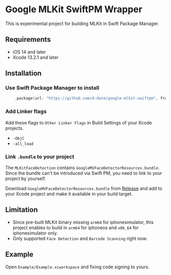 # Google MLKit SwiftPM Wrapper

This is experimental project for building MLKit in Swift Package Manager.

## Requirements

- iOS 14 and later
- Xcode 13.2.1 and later

## Installation

### Use Swift Package Manager to install

```swift
    .package(url: "https://github.com/d-date/google-mlkit-swiftpm", from: "5.0.0")
```

### Add Linker flags

Add these flags to `Other Linker Flags` in Build Settings of your Xcode projects.

- `-ObjC`
- `-all_load`

### Link `.bundle` to your project

The `MLKitFaceDetection` contains `GoogleMVFaceDetectorResources.bundle`. Since the bundle can't be introduced via Swift PM, you need to link to your project by yourself.

Download `GoogleMVFaceDetectorResources.bundle` from [Release](https://github.com/d-date/google-mlkit-swiftpm/releases/download/3.2.0/GoogleMVFaceDetectorResources.bundle.zip) and add to your Xcode project and make it available in your build target.

## Limitation

- Since pre-built MLKit binary missing `arm64` for iphonesimulator, this project enables to build in `arm64` for iphoneos and `x86_64` for iphonesimulator only.
- Only supported `Face Detection` and `Barcode Scanning` right now.

## Example

Open `Example/Example.xcworkspace` and fixing code signing to yours.
